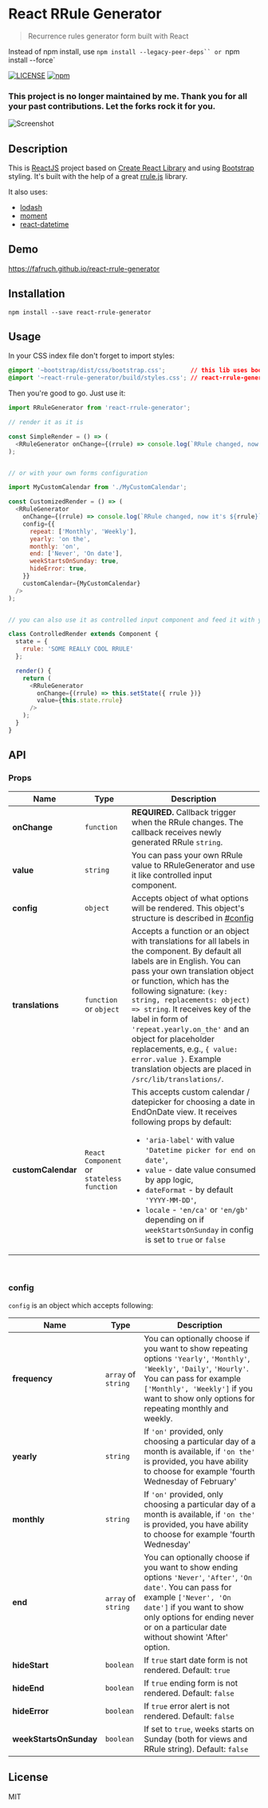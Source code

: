 # React RRule Generator
> Recurrence rules generator form built with React

Instead of npm install, use `npm install --legacy-peer-deps`` or `npm install --force`

[![LICENSE](https://img.shields.io/npm/l/express.svg)](LICENSE)
[![npm](https://img.shields.io/npm/dm/localeval.svg)](https://npm-stat.com/charts.html?package=react-rrule-generator)

### This project is no longer maintained by me. Thank you for all your past contributions. Let the forks rock it for you.


![Screenshot](https://i.imgur.com/FU3aGlz.png)

## Description

This is [ReactJS](http://facebook.github.io/react/index.html) project based on [Create React Library](https://github.com/UdiliaInc/create-react-library) and using [Bootstrap](https://github.com/twbs/bootstrap) styling. It's built with the help of a great [rrule.js](https://github.com/jakubroztocil/rrule) library.

It also uses:
* [lodash](https://github.com/lodash/lodash)
* [moment](https://github.com/moment/moment)
* [react-datetime](https://github.com/YouCanBookMe/react-datetime)

## Demo
https://fafruch.github.io/react-rrule-generator

## Installation

`npm install --save react-rrule-generator`

## Usage

In your CSS index file don't forget to import styles:
```css
@import '~bootstrap/dist/css/bootstrap.css';       // this lib uses boostrap (v. 4.0.0-beta.2)
@import '~react-rrule-generator/build/styles.css'; // react-rrule-generator's custom CSS
```

Then you're good to go.
Just use it:

```js
import RRuleGenerator from 'react-rrule-generator';

// render it as it is

const SimpleRender = () => (
  <RRuleGenerator onChange={(rrule) => console.log(`RRule changed, now it's ${rrule}`)} />
);


// or with your own forms configuration

import MyCustomCalendar from './MyCustomCalendar';

const CustomizedRender = () => (
  <RRuleGenerator
    onChange={(rrule) => console.log(`RRule changed, now it's ${rrule}`)}
    config={{
      repeat: ['Monthly', 'Weekly'],
      yearly: 'on the',
      monthly: 'on',
      end: ['Never', 'On date'],
      weekStartsOnSunday: true,
      hideError: true,
    }}
    customCalendar={MyCustomCalendar}
  />
);


// you can also use it as controlled input component and feed it with your own RRule!

class ControlledRender extends Component {
  state = {
    rrule: 'SOME REALLY COOL RRULE'
  };

  render() {
    return (
      <RRuleGenerator
        onChange={(rrule) => this.setState({ rrule })}
        value={this.state.rrule}
      />
    );
  }
}
```

## API

### Props

| Name         | Type    | Description |
| ------------ | ------- | ----------- |
| **onChange** | `function` | <b>REQUIRED.</b> Callback trigger when the RRule changes. The callback receives newly generated RRule `string`.
| **value** | `string` | You can pass your own RRule value to RRuleGenerator and use it like controlled input component.
| **config** | `object` | Accepts object of what options will be rendered. This object's structure is described in [#config](#config) |
| **translations** | `function` or `object` | Accepts a function or an object with translations for all labels in the component. By default all labels are in English. You can pass your own translation object or function, which has the following signature: `(key: string, replacements: object) => string`. It receives key of the label in form of `'repeat.yearly.on_the'` and an object for placeholder replacements, e.g., `{ value: error.value }`. Example translation objects are placed in `/src/lib/translations/`. |
| **customCalendar** | `React Component` or `stateless function` | This accepts custom calendar / datepicker for choosing a date in EndOnDate view. It receives following props by default: <ul><li>`'aria-label'` with value `'Datetime picker for end on date'`,</li><li>`value` - date value consumed by app logic, </li><li>`dateFormat` - by default `'YYYY-MM-DD'`, </li><li>`locale` - `'en/ca'` or `'en/gb'` depending on if `weekStartsOnSunday` in config is set to `true` or `false` </li>
<br />

### config
`config` is an object which accepts following:

| Name         | Type    | Description |
| ------------ | ------- | ----------- |
| **frequency** | `array` of `string` | You can optionally choose if you want to show repeating options `'Yearly'`, `'Monthly'`, `'Weekly'`, `'Daily'`, `'Hourly'`. You can pass for example `['Monthly', 'Weekly']` if you want to show only options for repeating monthly and weekly. |
| **yearly** | `string` | If `'on'` provided, only choosing a particular day of a month is available, if `'on the'` is provided, you have ability to choose for example 'fourth Wednesday of February' |
| **monthly** | `string` | If `'on'` provided, only choosing a particular day of a month is available, if `'on the'` is provided, you have ability to choose for example 'fourth Wednesday' |
| **end** | `array` of `string` | You can optionally choose if you want to show ending options `'Never'`, `'After'`, `'On date'`. You can pass for example `['Never', 'On date']` if you want to show only options for ending never or on a particular date without showint 'After' option. |
| **hideStart** | `boolean` | If `true` start date form is not rendered. Default: `true` |
| **hideEnd** | `boolean` | If `true` ending form is not rendered. Default: `false` |
| **hideError** | `boolean` | If `true` error alert is not rendered. Default: `false` |
| **weekStartsOnSunday** | `boolean` | If set to `true`, weeks starts on Sunday (both for views and RRule string). Default: `false` |

## License
MIT
